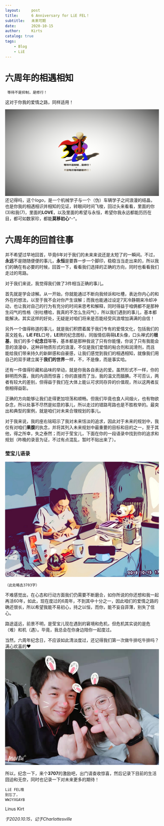 ```yaml
---
layout:     post
title:      6 Anniversary for LiE FEL！
subtitle:   未来可期
date:       2020-10-15
author:     Kirts
catalog: true
tags:
    - Blog
    - LiE
---
```


# 六周年的相遇相知

```
 等待不是抑制，是修行！
```
 
这对于你我的爱情之路，同样适用！


![LiE FEL logo](https://raw.githubusercontent.com/linuskirt/ipic/master/700Linus/LiEFEL_bg2.png)
还记得吗，这个*logo*，是一个机械学子与一个（伪）车辆学子之间浪漫的结晶，也是你我的相遇相识并相知的见证，转眼间时间飞梭，回过头来看看，里面的你(3)和我(7)，里面的**LOVE**，以及里面的希望与永恒，希望你我永远都能历历在目，都可如数家珍，都能**莫移初心**^-^。

# 六周年的回首往事

并不希望过早地回首，毕竟6年对于我们的未来来说还是太短了的一瞬间。不过，**永远**不是随随便便的事儿，**永恒**是要靠一步一个脚印，稳稳当当走出来的，所以我们的确在有必要的时候，回首一下，看看我们选择的正确的方向，同时也看看我们走过的弯路。

对于我们来说，我觉得我们做了3件相当正确的事儿。

首先就是学会谅解。从一开始，你就能通过不断向我倾诉和吐槽，表达你内心的和外在的想法，以至于我不会对你产生误解；而我也能通过设定7天冷静期来冷却冲动，也让我对自己的行为有充分的时间来思考和解释，同时得益于咱俩都不是那种生闷气的性格（别吐槽哈，我真的不怎么生闷气），所以我们遇到的事儿，基本都能解决。其实这样的好处，无疑是对咱们将来是否能经受风浪增加满满的自信！

另外一个值得称道的事儿，就是我们积攒着属于我们专有的爱情文化，包括我们的英文姓名，**LiE FEL**口号，**LE**牌的纪念图标，同版情侣萌萌**LE**头像，口头禅式的**根基**，我们的多个**纪念日**等等，基本都是那种我说了只有你能懂，你说了只有我能会意的浪漫😄，这种非物质形式的浪漫，不仅是我们爱情的粘合剂和润滑剂，而且能给我们带来持久的新鲜感和自豪感，让我们感觉到我们的相遇相知，就像我们用自己的双手建立属于**我们的世界**一样，不，不是像，而是事实哈。

还有一件值得珍藏和品味的举动，就是你我各自表达的爱。虽然形式不一样，你的鲜明而外露，我的内涵而惊喜；你的直接而了当，我的温文而腼腆。不可否认，两者有较大的差别，但得益于我们在大体上能认可求同存异的价值观，所以这两者反倒相得益彰。

正确的方向能够让我们走得更加坦荡和顺畅。但我们毕竟也食人间烟火，也有物欲杂念，所以处事不尽然是如意的事儿，所以走过的错路弯路也是不胜枚举的。最突出和典型的案例，就是咱们对未来合理规划的事儿。

对于我来说，我的座右铭昭示了我对未来恬淡的追求，因此对于未来的规划中，我仅有对咱们**果腹**的执念，并将其列入未来规划中最重要的目标和目的之一，至于其他，得之所幸，失之泰然；而对于莹宝儿，下面在你的一段语录中找到你的追求和规划（昨晚的录音为证，不过有点混乱，暂时不贴出来了）。

### 莹宝儿语录

![LiE FEL logo](https://raw.githubusercontent.com/linuskirt/ipic/master/700Linus/iEddy_s.png)
```
（此处略去3703字）
```
不难感觉出，在心态和行动方面我们仍需要不断磨合，如你所说的你还想和我一起再活60年，如此，现在度过的6周年，不到其中十分之一，因此咱们的爱情之路的确还很长，所以希望我能不易初心，持之以恒，而你，能不妄自菲薄，别失了信心。

路途遥远，前景不明，是莹宝儿现在遇到的窘境和危机，但危机其实说的是危（难）和机（遇）。毕竟，我总会在你身边陪你一起度过。

当然，六周年纪念日，不应该如此清淡度过，还记得我们第一次做牛排吃牛排吗？满心欢喜的❤
![LiE FEL logo](https://raw.githubusercontent.com/linuskirt/ipic/master/700Linus/LiEFEL_rabbit.png)

所以，纪念一下，来个**3707**的激励吧，出门请查收惊喜，然后记录下目前的生活囧迫和无奈，同时也记录一下对未来更多的期待！

```
LiE FEL哦
别忘了，
WWJYXGAYB
```

Linus Kirt

*于2020.10.15，记于Charlottesville*
